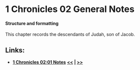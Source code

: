 # 1 Chronicles 02 General Notes #

#### Structure and formatting ####

This chapter records the descendants of Judah, son of Jacob. 

## Links: ##

* __[1 Chronicles 02:01 Notes](./01.md)__
__[<<](../01/intro.md) | [>>](../03/intro.md)__